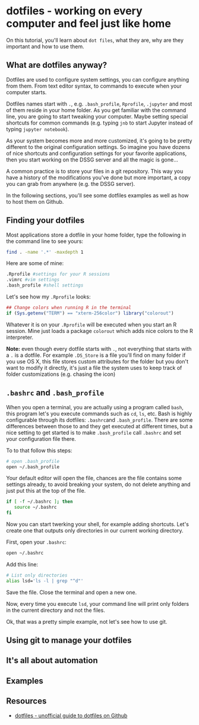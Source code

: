 # dotfiles - working on every computer and feel just like home

On this tutorial, you'll learn about `dot files`, what they are, why are they important and how to use them.

## What are dotfiles anyway?

Dotfiles are used to configure system settings, you can configure anything from them. From text editor syntax, to commands to execute when your computer starts.

Dotfiles names start with `.`, e.g. `.bash_profile`, `Rprofile`, `.jupyter` and most of them reside in your home folder. As you get familiar with the command line, you are going to start tweaking your computer. Maybe setting special shortcuts for common commands (e.g. typing `jnb` to start Jupyter instead of typing `jupyter notebook`).

As your system becomes more and more customized, it's going to be pretty different to the original configuration settings. So imagine you have dozens of nice shortcuts and configuration settings for your favorite applications, then you start working on the DSSG server and all the magic is gone...

A common practice is to store your files in a git repository. This way you have a history of the modifications you've done but more important, a copy you can grab from anywhere (e.g. the DSSG server).

In the following sections, you'll see some dotfiles examples as well as how to host them on Github.

## Finding your dotfiles

Most applications store a dotfile in your home folder, type the following in the command line to see yours:

```bash
find . -name '.*' -maxdepth 1
```

Here are some of mine:

```bash
.Rprofile #settings for your R sessions
.vimrc #vim settings
.bash_profile #shell settings
```

Let's see how my `.Rprofile` looks:

```R
## Change colors when running R in the terminal
if (Sys.getenv("TERM") == "xterm-256color") library("colorout")
```

Whatever it is on your `.Rprofile` will be executed when you start an R session. Mine just loads a package `colorout` which adds nice colors to the R interpreter.

**Note:** even though every dotfile starts with `.`, not everything that starts with a `.` is a dotfile. For example `.DS_Store` is a file you'll find on many folder if you use OS X, this file stores custom attributes for the folder but you don't want to modify it directly, it's just a file the system uses to keep track of folder customizations (e.g. chasing the icon)

## `.bashrc` and `.bash_profile`

When you open a terminal, you are actually using a program called `bash`, this program let's you execute commands such as `cd`, `ls`, etc. Bash is highly configurable through its dotfiles: `.bashrc`and `.bash_profile`. There are some differences between those to and they get executed at different times, but a nice setting to get started is to make `.bash_profile` call  `.bashrc` and set your configuration file there.

To to that follow this steps:

```bash
# open .bash_profile
open ~/.bash_profile
```

Your default editor will open the file, chances are the file contains some settings already, to avoid breaking your system, do not delete anything and just put this at the top of the file.

```bash
if [ -f ~/.bashrc ]; then
   source ~/.bashrc
fi
```

Now you can start twerking your shell, for example adding shortcuts. Let's create one that outputs only directories in our current working directory.

First, open your `.bashrc`:

```bash
open ~/.bashrc
```

Add this line:

```bash
# List only directories
alias lsd='ls -l | grep "^d"'
```

Save the file. Close the terminal and open a new one.

Now, every time you execute  `lsd`, your command line will print only folders in the current directory and not the files.

Ok, that was a pretty simple example, not let's see how to use git.

## Using git to manage your dotfiles

## It's all about automation

## Examples

## Resources

* [dotfiles - unofficial guide to dotfiles on Github](http://dotfiles.github.io/)